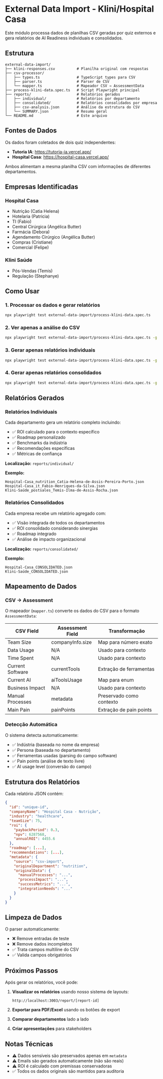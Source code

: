 # External Data Import - Klini/Hospital Casa

Este módulo processa dados de planilhas CSV geradas por quiz externos e gera relatórios de AI Readiness individuais e consolidados.

## Estrutura

```
external-data-import/
├── klini-responses.csv          # Planilha original com respostas
├── csv-processor/
│   ├── types.ts                 # TypeScript types para CSV
│   ├── parser.ts                # Parser de CSV
│   └── mapper.ts                # Mapeador CSV → AssessmentData
├── process-klini-data.spec.ts   # Script Playwright principal
├── reports/                     # Relatórios gerados
│   ├── individual/              # Relatórios por departamento
│   ├── consolidated/            # Relatórios consolidados por empresa
│   ├── csv-analysis.json        # Análise da estrutura do CSV
│   └── SUMMARY.json             # Resumo geral
└── README.md                    # Este arquivo
```

## Fontes de Dados

Os dados foram coletados de dois quiz independentes:
- **Tutoria IA**: https://tutoria-ia.vercel.app/
- **Hospital Casa**: https://hospital-casa.vercel.app/

Ambos alimentam a mesma planilha CSV com informações de diferentes departamentos.

## Empresas Identificadas

### Hospital Casa
- Nutrição (Catia Helena)
- Hotelaria (Patricia)
- TI (Fabio)
- Central Cirúrgica (Angélica Butter)
- Farmácia (Debora)
- Agendamento Cirúrgico (Angélica Butter)
- Compras (Cristiane)
- Comercial (Felipe)

### Klini Saúde
- Pós-Vendas (Temis)
- Regulação (Stephanye)

## Como Usar

### 1. Processar os dados e gerar relatórios

```bash
npx playwright test external-data-import/process-klini-data.spec.ts
```

### 2. Ver apenas a análise do CSV

```bash
npx playwright test external-data-import/process-klini-data.spec.ts -g "analyze CSV"
```

### 3. Gerar apenas relatórios individuais

```bash
npx playwright test external-data-import/process-klini-data.spec.ts -g "individual"
```

### 4. Gerar apenas relatórios consolidados

```bash
npx playwright test external-data-import/process-klini-data.spec.ts -g "consolidated"
```

## Relatórios Gerados

### Relatórios Individuais
Cada departamento gera um relatório completo incluindo:
- ✅ ROI calculado para o contexto específico
- ✅ Roadmap personalizado
- ✅ Benchmarks da indústria
- ✅ Recomendações específicas
- ✅ Métricas de confiança

**Localização:** `reports/individual/`

**Exemplo:**
```
Hospital-Casa_nutrition_Catia-Helena-de-Assis-Pereira-Porto.json
Hospital-Casa_it_Fabio-Henriques-da-Silva.json
Klini-Saúde_postsales_Temis-Ilma-de-Assis-Rocha.json
```

### Relatórios Consolidados
Cada empresa recebe um relatório agregado com:
- ✅ Visão integrada de todos os departamentos
- ✅ ROI consolidado considerando sinergias
- ✅ Roadmap integrado
- ✅ Análise de impacto organizacional

**Localização:** `reports/consolidated/`

**Exemplo:**
```
Hospital-Casa_CONSOLIDATED.json
Klini-Saúde_CONSOLIDATED.json
```

## Mapeamento de Dados

### CSV → Assessment

O mapeador (`mapper.ts`) converte os dados do CSV para o formato `AssessmentData`:

| CSV Field | Assessment Field | Transformação |
|-----------|-----------------|---------------|
| Team Size | companyInfo.size | Map para número exato |
| Data Usage | N/A | Usado para contexto |
| Time Spent | N/A | Usado para contexto |
| Current Software | currentTools | Extração de ferramentas |
| Current AI | aiToolsUsage | Map para enum |
| Business Impact | N/A | Usado para contexto |
| Manual Processes | metadata | Preservado como contexto |
| Main Pain | painPoints | Extração de pain points |

### Detecção Automática

O sistema detecta automaticamente:
- ✅ Indústria (baseada no nome da empresa)
- ✅ Persona (baseada no departamento)
- ✅ Ferramentas usadas (parsing do campo software)
- ✅ Pain points (análise de texto livre)
- ✅ AI usage level (conversão do campo)

## Estrutura dos Relatórios

Cada relatório JSON contém:

```json
{
  "id": "unique-id",
  "companyName": "Hospital Casa - Nutrição",
  "industry": "healthcare",
  "teamSize": 75,
  "roi": {
    "paybackPeriod": 0.3,
    "npv": 6287568,
    "annualROI": 4455.6
  },
  "roadmap": [...],
  "recommendations": [...],
  "metadata": {
    "source": "csv-import",
    "originalDepartment": "nutrition",
    "originalData": {
      "manualProcesses": "...",
      "processImpact": "...",
      "successMetrics": "...",
      "integrationNeeds": "..."
    }
  }
}
```

## Limpeza de Dados

O parser automaticamente:
- ❌ Remove entradas de teste
- ❌ Remove dados incompletos
- ✅ Trata campos multiline do CSV
- ✅ Valida campos obrigatórios

## Próximos Passos

Após gerar os relatórios, você pode:

1. **Visualizar os relatórios** usando nosso sistema de layouts:
   ```
   http://localhost:3003/report/[report-id]
   ```

2. **Exportar para PDF/Excel** usando os botões de export

3. **Comparar departamentos** lado a lado

4. **Criar apresentações** para stakeholders

## Notas Técnicas

- ⚠️ Dados sensíveis são preservados apenas em `metadata`
- ⚠️ Emails são gerados automaticamente (não são reais)
- ⚠️ ROI é calculado com premissas conservadoras
- ✅ Todos os dados originais são mantidos para auditoria
